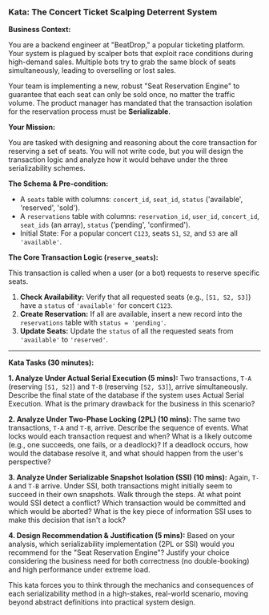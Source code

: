 ### Kata: The Concert Ticket Scalping Deterrent System

**Business Context:**

You are a backend engineer at "BeatDrop," a popular ticketing platform. Your system is plagued by scalper bots that exploit race conditions during high-demand sales. Multiple bots try to grab the same block of seats simultaneously, leading to overselling or lost sales.

Your team is implementing a new, robust "Seat Reservation Engine" to guarantee that each seat can only be sold once, no matter the traffic volume. The product manager has mandated that the transaction isolation for the reservation process must be **Serializable**.

**Your Mission:**

You are tasked with designing and reasoning about the core transaction for reserving a set of seats. You will not write code, but you will design the transaction logic and analyze how it would behave under the three serializability schemes.

**The Schema & Pre-condition:**

- A `seats` table with columns: `concert_id`, `seat_id`, `status` ('available', 'reserved', 'sold').
- A `reservations` table with columns: `reservation_id`, `user_id`, `concert_id`, `seat_ids` (an array), `status` ('pending', 'confirmed').
- Initial State: For a popular concert `C123`, seats `S1`, `S2`, and `S3` are all `'available'`.

**The Core Transaction Logic (`reserve_seats`):**

This transaction is called when a user (or a bot) requests to reserve specific seats.

1.  **Check Availability:** Verify that all requested seats (e.g., `[S1, S2, S3]`) have a `status` of `'available'` for concert `C123`.
2.  **Create Reservation:** If all are available, insert a new record into the `reservations` table with `status = 'pending'`.
3.  **Update Seats:** Update the `status` of all the requested seats from `'available'` to `'reserved'`.

---

**Kata Tasks (30 minutes):**

**1. Analyze Under Actual Serial Execution (5 mins):**
Two transactions, `T-A` (reserving `[S1, S2]`) and `T-B` (reserving `[S2, S3]`), arrive simultaneously. Describe the final state of the database if the system uses Actual Serial Execution. What is the primary drawback for the business in this scenario?

**2. Analyze Under Two-Phase Locking (2PL) (10 mins):**
The same two transactions, `T-A` and `T-B`, arrive. Describe the sequence of events. What locks would each transaction request and when? What is a likely outcome (e.g., one succeeds, one fails, or a deadlock)? If a deadlock occurs, how would the database resolve it, and what should happen from the user's perspective?

**3. Analyze Under Serializable Snapshot Isolation (SSI) (10 mins):**
Again, `T-A` and `T-B` arrive. Under SSI, both transactions might initially seem to succeed in their own snapshots. Walk through the steps. At what point would SSI detect a conflict? Which transaction would be committed and which would be aborted? What is the key piece of information SSI uses to make this decision that isn't a lock?

**4. Design Recommendation & Justification (5 mins):**
Based on your analysis, which serializability implementation (2PL or SSI) would you recommend for the "Seat Reservation Engine"? Justify your choice considering the business need for both correctness (no double-booking) and high performance under extreme load.

This kata forces you to think through the mechanics and consequences of each serializability method in a high-stakes, real-world scenario, moving beyond abstract definitions into practical system design.
